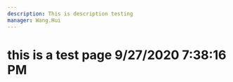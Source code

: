 ```yaml
---
description: This is description testing
manager: Wang.Hui
---
```

# this is a test page 9/27/2020 7:38:16 PM